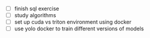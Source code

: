- [ ] finish sql exercise
- [ ] study algorithms
- [ ] set up cuda vs triton environment using docker
- [ ] use yolo docker to train different versions of models